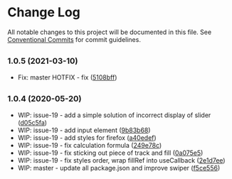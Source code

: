 # Change Log

All notable changes to this project will be documented in this file.
See [Conventional Commits](https://conventionalcommits.org) for commit guidelines.

## <small>1.0.5 (2021-03-10)</small>

* Fix: master HOTFIX - fix ([5108bff](https://github.com/vvysokiy/rhight/commit/5108bff))





## <small>1.0.4 (2020-05-20)</small>

* WIP: issue-19 - add a simple solution of incorrect display of slider ([d05c5fa](https://github.com/vvysokiy/rhight/commit/d05c5fa))
* WIP: issue-19 - add input element ([9b83b68](https://github.com/vvysokiy/rhight/commit/9b83b68))
* WIP: issue-19 - add styles for firefox ([a40edef](https://github.com/vvysokiy/rhight/commit/a40edef))
* WIP: issue-19 - fix calculation formula ([249e78c](https://github.com/vvysokiy/rhight/commit/249e78c))
* WIP: issue-19 - fix sticking out piece of track and fill ([0a075e5](https://github.com/vvysokiy/rhight/commit/0a075e5))
* WIP: issue-19 - fix styles order, wrap fillRef into useCallback ([2e1d7ee](https://github.com/vvysokiy/rhight/commit/2e1d7ee))
* WIP: master - update all package.json and improve swiper ([f5ce556](https://github.com/vvysokiy/rhight/commit/f5ce556))
